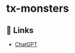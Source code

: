 # tx-monsters



## 🔗 Links

- [ChatGPT](https://chatgpt.com/share/66f61098-94f0-800c-b993-43db2466353e)
